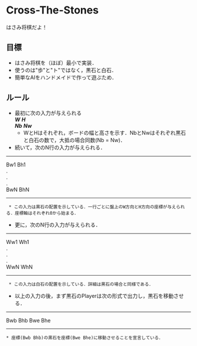 # Cross-The-Stones
はさみ将棋だよ！
## 目標
* はさみ将棋を（ほぼ）最小で実装．
* 使うのは"歩"と"ト"ではなく，黒石と白石．
* 簡単なAIをハンドメイドで作って遊ぶため．


## ルール
 * 最初に次の入力が与えられる  
***W*** ***H***  
***Nb*** ***Nw***  
	 * WとHはそれぞれ，ボードの幅と高さを示す．NbとNwはそれぞれ黒石と白石の数で，大抵の場合同数(Nb = Nw)．  
 * 続いて，次のN行の入力が与えられる．  
 ***
Bw1 Bh1  
.  
.  
.  
BwN BhN
 ***  
	 * この入力は黒石の配置を示している．一行ごとに盤上のW方向とH方向の座標が与えられる．座標軸はそれぞれ0から始まる．  
 * 更に，次のN行の入力が与えられる．  
 ***
Ww1 Wh1  
.  
.  
.  
WwN WhN
 ***  
	 * この入力は白石の配置を示している．詳細は黒石の場合と同様である．  


 * 以上の入力の後，まず黒石のPlayerは次の形式で出力し，黒石を移動させる．  
*** 
Bwb Bhb Bwe Bhe  
***
	* 座標(Bwb Bhb)の黒石を座標(Bwe Bhe)に移動させることを宣言している．
